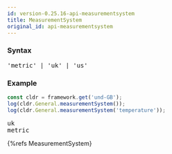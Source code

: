 ```yaml
---
id: version-0.25.16-api-measurementsystem
title: MeasurementSystem
original_id: api-measurementsystem
---
```


### Syntax

<pre class="syntax">
'metric' | 'uk' | 'us'
</pre>

### Example

```typescript
const cldr = framework.get('und-GB');
log(cldr.General.measurementSystem());
log(cldr.General.measurementSystem('temperature'));
```
<pre class="output">
uk
metric
</pre>


{%refs MeasurementSystem}
